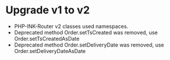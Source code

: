 Upgrade v1 to v2
================
 - PHP-INK-Router v2 classes used namespaces.
 - Deprecated method Order.setTsCreated was removed, use Order.setTsCreatedAsDate
 - Deprecated method Order.setDeliveryDate was removed, use Order.setDeliveryDateAsDate
